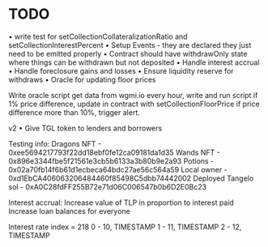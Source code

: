 # TODO
• write test for setCollectionCollateralizationRatio and setCollectionInterestPercent
• Setup Events - they are declared they just need to be emitted properly
• Contract should have withdrawOnly state where things can be withdrawn but not deposited
• Handle interest accrual
• Handle foreclosure gains and losses
• Ensure liquidity reserve for withdraws
• Oracle for updating floor prices


Write oracle script
    get data from wgmi.io
    every hour, write and run script
    if 1% price difference, update in contract with setCollectionFloorPrice
    if price difference more than 10%, trigger alert.

v2
• Give TGL token to lenders and borrowers


Testing info:
Dragons NFT -  0xee5694217793f22dd18ebf0fe12ca09181da1d35
Wands NFT - 0x896e3344fbe5f21561e3cb5b6133a3b80b9e2a93
Potions - 0x02a70fb14f6b61d1ecbeca64bdc27ae56c564a59
Local owner - 0xd1EbCA406063206484460f85498C5dbb74442002
Deployed Tangelo sol - 0xA0C28fdFF255B72e71d06C006547b0b6D2E0Bc23


Interest accrual:
Increase value of TLP in proportion to interest paid
Increase loan balances for everyone

Interest rate index = 218
0 - 10, TIMESTAMP
1 - 11, TIMESTAMP
2 - 12, TIMESTAMP

